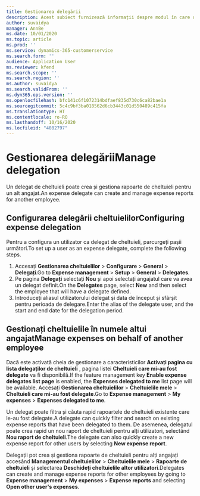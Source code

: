 ```yaml
---
title: Gestionarea delegării
description: Acest subiect furnizează informații despre modul în care un delegat de cheltuieli poate crea și gestiona rapoarte de cheltuieli pentru un alt angajat.
author: suvaidya
manager: AnnBe
ms.date: 10/01/2020
ms.topic: article
ms.prod: ''
ms.service: dynamics-365-customerservice
ms.search.form: ''
audience: Application User
ms.reviewer: kfend
ms.search.scope: ''
ms.search.region: ''
ms.author: suvaidya
ms.search.validFrom: ''
ms.dyn365.ops.version: ''
ms.openlocfilehash: bfc141c6f1072314bdfaef835d730c6ca82bae1a
ms.sourcegitcommit: 5c4c9bf3ba018562d6cb3443c01d550489c415fa
ms.translationtype: HT
ms.contentlocale: ro-RO
ms.lasthandoff: 10/16/2020
ms.locfileid: "4082797"
---
```

# <a name="manage-delegation"></a><span data-ttu-id="a3803-103">Gestionarea delegării</span><span class="sxs-lookup"><span data-stu-id="a3803-103">Manage delegation</span></span>
<span data-ttu-id="a3803-104">Un delegat de cheltuieli poate crea și gestiona rapoarte de cheltuieli pentru un alt angajat.</span><span class="sxs-lookup"><span data-stu-id="a3803-104">An expense delegate can create and manage expense reports for another employee.</span></span>

## <a name="configuring-expense-delegation"></a><span data-ttu-id="a3803-105">Configurarea delegării cheltuielilor</span><span class="sxs-lookup"><span data-stu-id="a3803-105">Configuring expense delegation</span></span>

<span data-ttu-id="a3803-106">Pentru a configura un utilizator ca delegat de cheltuieli, parcurgeți pașii următori.</span><span class="sxs-lookup"><span data-stu-id="a3803-106">To set up a user as an expense delegate, complete the following steps.</span></span> 
1. <span data-ttu-id="a3803-107">Accesați **Gestionarea cheltuielilor** > **Configurare** > **General** > **Delegați**.</span><span class="sxs-lookup"><span data-stu-id="a3803-107">Go to **Expense management** > **Setup** > **General** > **Delegates**.</span></span> 
2. <span data-ttu-id="a3803-108">Pe pagina **Delegați** selectați **Nou** și apoi selectați angajatul care va avea un delegat definit.</span><span class="sxs-lookup"><span data-stu-id="a3803-108">On the **Delegates** page, select **New** and then select the employee that will have a delegate defined.</span></span> 
3. <span data-ttu-id="a3803-109">Introduceți aliasul utilizatorului delegat și data de început și sfârșit pentru perioada de delegare.</span><span class="sxs-lookup"><span data-stu-id="a3803-109">Enter the alias of the delegate user, and the start and end date for the delegation period.</span></span>

## <a name="manage-expenses-on-behalf-of-another-employee"></a><span data-ttu-id="a3803-110">Gestionați cheltuielile în numele altui angajat</span><span class="sxs-lookup"><span data-stu-id="a3803-110">Manage expenses on behalf of another employee</span></span>

<span data-ttu-id="a3803-111">Dacă este activată cheia de gestionare a caracteristicilor **Activați pagina cu lista delegaților de cheltuieli** , pagina listei **Cheltuieli care mi-au fost delegate** va fi disponibilă.</span><span class="sxs-lookup"><span data-stu-id="a3803-111">If the feature management key **Enable expense delegates list page** is enabled, the **Expenses delegated to me** list page will be available.</span></span> <span data-ttu-id="a3803-112">Accesați **Gestionarea cheltuielilor** > **Cheltuielile mele** > **Cheltuieli care mi-au fost delegate**.</span><span class="sxs-lookup"><span data-stu-id="a3803-112">Go to **Expense management** > **My expenses** > **Expenses delegated to me**.</span></span>

<span data-ttu-id="a3803-113">Un delegat poate filtra și căuta rapid rapoartele de cheltuieli existente care le-au fost delegate.</span><span class="sxs-lookup"><span data-stu-id="a3803-113">A delegate can quickly filter and search on existing expense reports that have been delegated to them.</span></span> <span data-ttu-id="a3803-114">De asemenea, delegatul poate crea rapid un nou raport de cheltuieli pentru alți utilizatori, selectând **Nou raport de cheltuieli**.</span><span class="sxs-lookup"><span data-stu-id="a3803-114">The delegate can also quickly create a new expense report for other users by selecting **New expense report**.</span></span>

<span data-ttu-id="a3803-115">Delegații pot crea și gestiona rapoarte de cheltuieli pentru alți angajați accesând **Managementul cheltuielilor** > **Cheltuielile mele** > **Rapoarte de cheltuieli** și selectarea **Deschideți cheltuielile altor utilizatori**.</span><span class="sxs-lookup"><span data-stu-id="a3803-115">Delegates can create and manage expense reports for other employees by going to **Expense management** > **My expenses** > **Expense reports** and selecting **Open other user's expenses**.</span></span>
